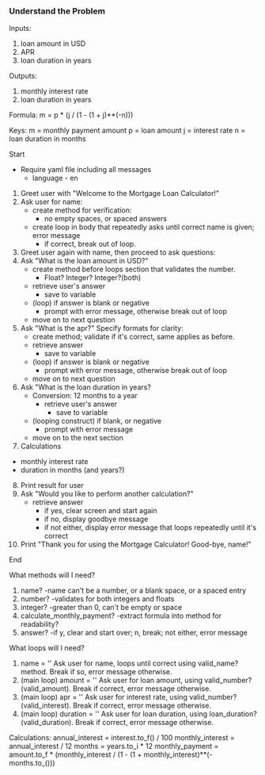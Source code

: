 ### Understand the Problem

Inputs: 
1) loan amount in USD
2) APR 
3) loan duration in years

Outputs: 
1) monthly interest rate 
2) loan duration in years

Formula:
m = p * (j / (1 - (1 + j)**(-n)))

Keys:
m = monthly payment amount
p = loan amount
j = interest rate 
n = loan duration in months

Start
 - Require yaml file including all messages
   - language - en 
1) Greet user with "Welcome to the Mortgage Loan Calculator!"
2) Ask user for name:
   - create method for verification:
     - no empty spaces, or spaced answers
   - create loop in body that repeatedly asks until correct name is given; error message
     - if correct, break out of loop. 
3) Greet user again with name, then proceed to ask questions:
4) Ask "What is the loan amount in USD?"
   - create method before loops section that validates the number. 
     - Float? Integer? Integer?(both) 
   - retrieve user's answer 
     - save to variable
   - (loop) if answer is blank or negative
     - prompt with error message, otherwise break out of loop
   - move on to next question
5) Ask "What is the apr?" Specify formats for clarity: 
   - create method; validate if it's correct, same applies as before. 
   - retrieve answer
     - save to variable
   - (loop) if answer is blank or negative
     - prompt with error message, otherwise break out of loop
   - move on to next question
6) Ask "What is the loan duration in years?
   - Conversion: 12 months to a year
     - retrieve user's answer
       - save to variable
   - (looping construct) if blank, or negative
     - prompt with error message
   - move on to the next section
7) Calculations
 - monthly interest rate
 - duration in months (and years?)
8) Print result for user
9) Ask "Would you like to perform another calculation?"
   - retrieve answer
     - if yes, clear screen and start again
     - if no, display goodbye message
     - if not either, display error message that loops repeatedly until it's correct
10) Print "Thank you for using the Mortgage Calculator! Good-bye, name!"

End

What methods will I need?

1) name? -name can't be a number, or a blank space, or a spaced entry
2) number? -validates for both integers and floats
3) integer? -greater than 0, can't be empty or space
4) calculate_monthly_payment? -extract formula into method for readability?
5) answer? -if y, clear and start over; n, break; not either, error message

What loops will I need?

1) name = '' Ask user for name, loops until correct using valid_name? method. Break if so, error message otherwise.
2) (main loop) amount = '' Ask user for loan amount, using valid_number?(valid_amount). Break if correct, error message otherwise.
3) (main loop) apr = '' Ask user for interest rate, using valid_number?(valid_interest). Break if correct, error message otherwise.
4) (main loop) duration = '' Ask user for loan duration, using loan_duration?(valid_duration). Break if correct, error message otherwise.

Calculations: 
annual_interest = interest.to_f() / 100
monthly_interest = annual_interest / 12
months = years.to_i * 12
monthly_payment = amount.to_f *
                  (monthly_interest /
                  (1 - (1 + monthly_interest)**(-months.to_()))
                  